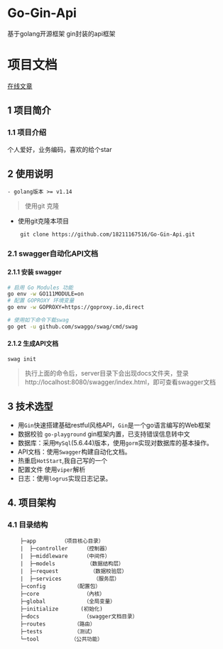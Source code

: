 
# Go-Gin-Api
基于golang开源框架 gin封装的api框架

# 项目文档

[在线文章](https://juejin.cn/user/2313028196368445/posts)
## 1 项目简介

### 1.1 项目介绍

个人爱好，业务编码，喜欢的给个star
## 2 使用说明

```
- golang版本 >= v1.14
```
> 使用git 克隆

- 使用git克隆本项目
```git
    git clone https://github.com/18211167516/Go-Gin-Api.git
```
### 2.1 swagger自动化API文档

#### 2.1.1 安装 swagger
```bash
# 启用 Go Modules 功能
go env -w GO111MODULE=on 
# 配置 GOPROXY 环境变量
go env -w GOPROXY=https://goproxy.io,direct

# 使用如下命令下载swag
go get -u github.com/swaggo/swag/cmd/swag
```

#### 2.1.2 生成API文档

```
swag init
```

> 执行上面的命令后，server目录下会出现docs文件夹，登录http://localhost:8080/swagger/index.html，即可查看swagger文档
## 3 技术选型

- 用`Gin`快速搭建基础restful风格API，`Gin`是一个go语言编写的Web框架
- 数据校验 `go-playground` gin框架内置，已支持错误信息转中文
- 数据库：采用`MySql`(5.6.44)版本，使用`gorm`实现对数据库的基本操作。
- API文档：使用`Swagger`构建自动化文档。
- 热重启`HotStart`,我自己写的一个
- 配置文件 使用`viper`解析
- 日志：使用`logrus`实现日志记录。

## 4. 项目架构
### 4.1 目录结构

```
    ├─app  	     （项目核心目录）
    |  ├─controller     （控制器）
    |  ├─middleware     （中间件）
    |  ├─models          （数据结构层）
    |  ├─request          （数据校验层）
    |  ├─services          （服务层）
    ├─config         （配置包）
    ├─core  	        （內核）
    ├─global            （全局变量）
    ├─initialize       (初始化)  
    ├─docs  	        （swagger文档目录）
    ├─routes         （路由）
    ├─tests          （测试）
    └─tool	        （公共功能）

```



